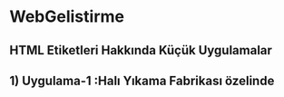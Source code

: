 # WebGelistirme

## HTML Etiketleri Hakkında Küçük Uygulamalar

## 1) Uygulama-1 :Halı Yıkama Fabrikası özelinde <title> ayarlanması , <body> içerisine metin eklenmesi.
## 2)Header Etiketi.
## 3)Paragraf Etiketi ile ilgili özellikler.
## 4)Biçimlendirme Etiketleri.
## 5) Uygulama-2 : Biçimlendirme etiketleri, paragraf etiketleri ile oluşturuldu.
## 6) Sirasiz Listeler 
## 7) Sirali Listeler 
## 8) Uygulama-3 : Sıralı Listeler ve Sırasız Listeler
## 9) images.html
## 10) forms.html
## 11) Uygulama-4: Form Sayfası
## 12) tables.html
## 13) links.html ve .rar dosyası örneği
## 14) Uygulama-5 : tablo,resim,link 
## 15) Div-Span
## 16) Semantic Elements
## 17) IFrame
## 18) Uygulama-6 : Tekrar Dersi.
